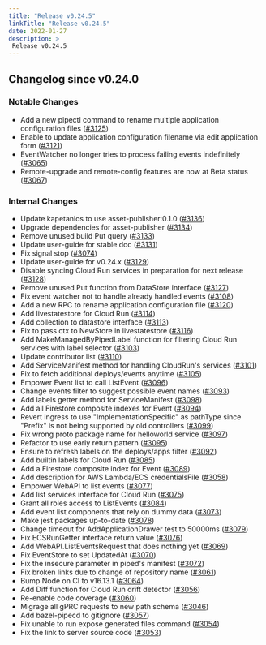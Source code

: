 ```yaml
---
title: "Release v0.24.5"
linkTitle: "Release v0.24.5"
date: 2022-01-27
description: >
 Release v0.24.5
---
```


## Changelog since v0.24.0

### Notable Changes

* Add a new pipectl command to rename multiple application configuration files ([#3125](https://github.com/pipe-cd/pipecd/pull/3125))
* Enable to update application configuration filename via edit application form ([#3121](https://github.com/pipe-cd/pipecd/pull/3121))
* EventWatcher no longer tries to process failing events indefinitely ([#3065](https://github.com/pipe-cd/pipecd/pull/3065))
* Remote-upgrade and remote-config features are now at Beta status ([#3067](https://github.com/pipe-cd/pipecd/pull/3067))

### Internal Changes

* Update kapetanios to use asset-publisher:0.1.0 ([#3136](https://github.com/pipe-cd/pipecd/pull/3136))
* Upgrade dependencies for asset-publisher ([#3134](https://github.com/pipe-cd/pipecd/pull/3134))
* Remove unused build Put query ([#3133](https://github.com/pipe-cd/pipecd/pull/3133))
* Update user-guide for stable doc ([#3131](https://github.com/pipe-cd/pipecd/pull/3131))
* Fix signal stop ([#3074](https://github.com/pipe-cd/pipecd/pull/3074))
* Update user-guide for v0.24.x ([#3129](https://github.com/pipe-cd/pipecd/pull/3129))
* Disable syncing Cloud Run services in preparation for next release ([#3128](https://github.com/pipe-cd/pipecd/pull/3128))
* Remove unused Put function from DataStore interface ([#3127](https://github.com/pipe-cd/pipecd/pull/3127))
* Fix event watcher not to handle already handled events ([#3108](https://github.com/pipe-cd/pipecd/pull/3108))
* Add a new RPC to rename application configuration file ([#3120](https://github.com/pipe-cd/pipecd/pull/3120))
* Add livestatestore for Cloud Run ([#3114](https://github.com/pipe-cd/pipecd/pull/3114))
* Add collection to datastore interface ([#3113](https://github.com/pipe-cd/pipecd/pull/3113))
* Fix to pass ctx to NewStore in livestatestore ([#3116](https://github.com/pipe-cd/pipecd/pull/3116))
* Add MakeManagedByPipedLabel function for filtering Cloud Run services with label selector ([#3103](https://github.com/pipe-cd/pipecd/pull/3103))
* Update contributor list ([#3110](https://github.com/pipe-cd/pipecd/pull/3110))
* Add ServiceManifest method for handling CloudRun's services ([#3101](https://github.com/pipe-cd/pipecd/pull/3101))
* Fix to fetch additional deploys/events anytime ([#3105](https://github.com/pipe-cd/pipecd/pull/3105))
* Empower Event list to call ListEvent ([#3096](https://github.com/pipe-cd/pipecd/pull/3096))
* Change events filter to suggest possible event names ([#3093](https://github.com/pipe-cd/pipecd/pull/3093))
* Add labels getter method for ServiceManifest ([#3098](https://github.com/pipe-cd/pipecd/pull/3098))
* Add all Firestore composite indexes for Event ([#3094](https://github.com/pipe-cd/pipecd/pull/3094))
* Revert ingress to use "ImplementationSpecific" as pathType since "Prefix" is not being supported by old controllers ([#3099](https://github.com/pipe-cd/pipecd/pull/3099))
* Fix wrong proto package name for helloworld service ([#3097](https://github.com/pipe-cd/pipecd/pull/3097))
* Refactor to use early return pattern ([#3095](https://github.com/pipe-cd/pipecd/pull/3095))
* Ensure to refresh labels on the deploys/apps filter ([#3092](https://github.com/pipe-cd/pipecd/pull/3092))
* Add builtin labels for Cloud Run ([#3085](https://github.com/pipe-cd/pipecd/pull/3085))
* Add a Firestore composite index for Event ([#3089](https://github.com/pipe-cd/pipecd/pull/3089))
* Add description for AWS Lambda/ECS credentialsFile ([#3058](https://github.com/pipe-cd/pipecd/pull/3058))
* Empower WebAPI to list events ([#3077](https://github.com/pipe-cd/pipecd/pull/3077))
* Add list services interface for Cloud Run ([#3075](https://github.com/pipe-cd/pipecd/pull/3075))
* Grant all roles access to ListEvents ([#3084](https://github.com/pipe-cd/pipecd/pull/3084))
* Add event list components that rely on dummy data ([#3073](https://github.com/pipe-cd/pipecd/pull/3073))
* Make jest packages up-to-date ([#3078](https://github.com/pipe-cd/pipecd/pull/3078))
* Change timeout for AddApplicationDrawer test to 50000ms ([#3079](https://github.com/pipe-cd/pipecd/pull/3079))
* Fix ECSRunGetter interface return value ([#3076](https://github.com/pipe-cd/pipecd/pull/3076))
* Add WebAPI.ListEventsRequest that does nothing yet ([#3069](https://github.com/pipe-cd/pipecd/pull/3069))
* Fix EventStore to set UpdatedAt ([#3070](https://github.com/pipe-cd/pipecd/pull/3070))
* Fix the insecure parameter in piped's manifest ([#3072](https://github.com/pipe-cd/pipecd/pull/3072))
* Fix broken links due to change of repository name ([#3061](https://github.com/pipe-cd/pipecd/pull/3061))
* Bump Node on CI to v16.13.1 ([#3064](https://github.com/pipe-cd/pipecd/pull/3064))
* Add Diff function for Cloud Run drift detector ([#3056](https://github.com/pipe-cd/pipecd/pull/3056))
* Re-enable code coverage ([#3060](https://github.com/pipe-cd/pipecd/pull/3060))
* Migrage all gPRC requests to new path schema ([#3046](https://github.com/pipe-cd/pipecd/pull/3046))
* Add bazel-pipecd to gitignore ([#3057](https://github.com/pipe-cd/pipecd/pull/3057))
* Fix unable to run expose generated files command ([#3054](https://github.com/pipe-cd/pipecd/pull/3054))
* Fix the link to server source code ([#3053](https://github.com/pipe-cd/pipecd/pull/3053))
